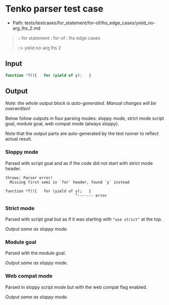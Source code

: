 # Tenko parser test case

- Path: tests/testcases/for_statement/for-of/lhs_edge_cases/yield_no-arg_lhs_2.md

> :: for statement : for-of : lhs edge cases
>
> ::> yield no-arg lhs 2

## Input

`````js
function *f(){   for (yield of y);   }
`````

## Output

_Note: the whole output block is auto-generated. Manual changes will be overwritten!_

Below follow outputs in four parsing modes: sloppy mode, strict mode script goal, module goal, web compat mode (always sloppy).

Note that the output parts are auto-generated by the test runner to reflect actual result.

### Sloppy mode

Parsed with script goal and as if the code did not start with strict mode header.

`````
throws: Parser error!
  Missing first semi in `for` header, found `y` instead

function *f(){   for (yield of y);   }
                               ^------- error
`````

### Strict mode

Parsed with script goal but as if it was starting with `"use strict"` at the top.

_Output same as sloppy mode._

### Module goal

Parsed with the module goal.

_Output same as sloppy mode._

### Web compat mode

Parsed in sloppy script mode but with the web compat flag enabled.

_Output same as sloppy mode._
